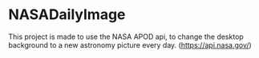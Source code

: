 # NASADailyImage

This project is made to use the NASA APOD api, to change the desktop background to a new astronomy picture every day. 
(https://api.nasa.gov/)
